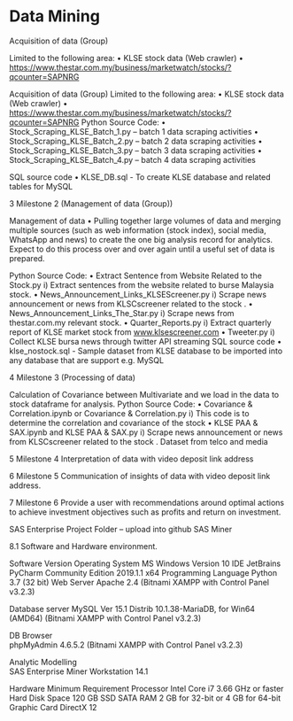 # Data Mining 

Acquisition of data (Group)

Limited to the following area: 
•	KLSE stock data (Web crawler)
•	https://www.thestar.com.my/business/marketwatch/stocks/?qcounter=SAPNRG


Acquisition of data (Group)
Limited to the following area: 
•	KLSE stock data (Web crawler)
•	https://www.thestar.com.my/business/marketwatch/stocks/?qcounter=SAPNRG
Python Source Code:
•	Stock_Scraping_KLSE_Batch_1.py – batch 1 data scraping activities
•	Stock_Scraping_KLSE_Batch_2.py – batch 2 data scraping activities
•	Stock_Scraping_KLSE_Batch_3.py – batch 3 data scraping activities
•	Stock_Scraping_KLSE_Batch_4.py – batch 4 data scraping activities

SQL source code
•	KLSE_DB.sql - To create KLSE database and related tables for MySQL

3	Milestone 2 (Management of data (Group))

Management of data
•	Pulling together large volumes of data and merging multiple sources (such as web information (stock index), social media, WhatsApp and news) to create the one big analysis record for analytics. Expect to do this process over and over again until a useful set of data is prepared.

Python Source Code:
•	Extract Sentence from Website Related to the Stock.py
i)	Extract sentences from the website related to burse Malaysia stock.
•	News_Announcement_Links_KLSEScreener.py
i)	Scrape news announcement or news  from KLSCscreener related to the stock .
•	News_Announcement_Links_The_Star.py
i)	Scrape news from thestar.com.my relevant stock.
•	Quarter_Reports.py
i)	Extract quarterly report of KLSE market stock from www.klsescreener.com
•	Tweeter.py
i)	Collect KLSE bursa news through twitter API streaming
SQL source code
•	klse_nostock.sql - Sample dataset from KLSE database to be imported into any database that are support e.g. MySQL

4	Milestone 3 (Processing of data)

Calculation of Covariance between Multivariate and we load in the data to stock dataframe for analysis.
Python Source Code:
•	Covariance & Correlation.ipynb or Covariance & Correlation.py
i)	This code is to determine the correlation and covariance of the stock
•	KLSE PAA & SAX.ipynb and KLSE PAA & SAX.py
i)	Scrape news announcement or news  from KLSCscreener related to the stock .
Dataset from telco and media

5	Milestone 4 
Interpretation of data with video deposit link address

6	Milestone 5 
Communication of insights of data with video deposit link address.

7	Milestone 6 
Provide a user with recommendations around optimal actions to achieve investment objectives such as profits and return on investment.

SAS Enterprise Project Folder – upload into github SAS Miner

8.1	Software and Hardware environment. 

Software 	Version 
Operating System	 MS Windows Version 10
IDE	JetBrains PyCharm Community Edition 2019.1.1 x64
Programming Language	Python 3.7 (32 bit)
Web Server	Apache 2.4 (Bitnami XAMPP with Control Panel v3.2.3)

Database server	
MySQL Ver 15.1 Distrib 10.1.38-MariaDB, for Win64 (AMD64) (Bitnami XAMPP with Control Panel v3.2.3)

DB Browser	
phpMyAdmin 4.6.5.2 (Bitnami XAMPP with Control Panel v3.2.3)

Analytic Modelling	
SAS Enterprise Miner Workstation 14.1

Hardware	Minimum Requirement
Processor	Intel Core i7 3.66 GHz or faster
Hard Disk Space	120 GB SSD SATA
RAM	2 GB for 32-bit or 4 GB for 64-bit
Graphic Card	DirectX 12


